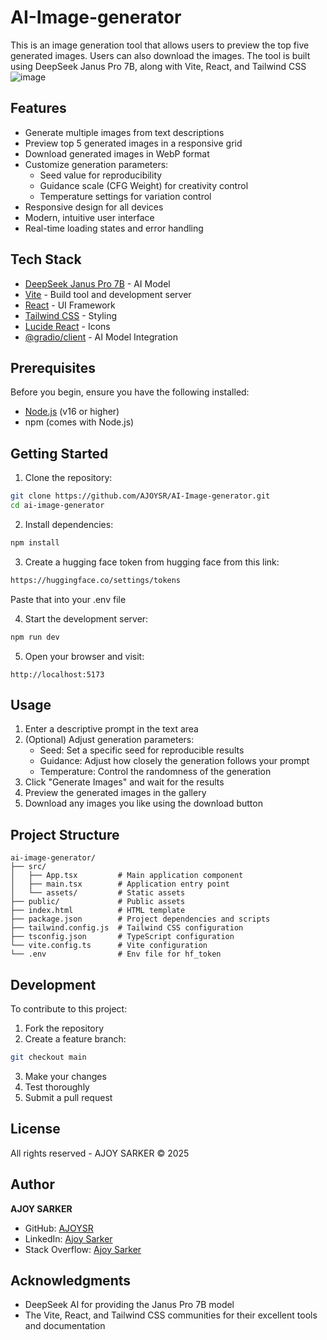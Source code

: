 # AI-Image-generator
This is an image generation tool that allows users to preview the top five generated images. Users can also download the images. The tool is built using DeepSeek Janus Pro 7B, along with Vite, React, and Tailwind CSS
![image](https://github.com/user-attachments/assets/48b44a67-ea11-463a-aff8-30f1b961923d)


## Features

- Generate multiple images from text descriptions
- Preview top 5 generated images in a responsive grid
- Download generated images in WebP format
- Customize generation parameters:
  - Seed value for reproducibility
  - Guidance scale (CFG Weight) for creativity control
  - Temperature settings for variation control
- Responsive design for all devices
- Modern, intuitive user interface
- Real-time loading states and error handling

## Tech Stack

- [DeepSeek Janus Pro 7B](https://deepseek.com) - AI Model
- [Vite](https://vitejs.dev/) - Build tool and development server
- [React](https://reactjs.org/) - UI Framework
- [Tailwind CSS](https://tailwindcss.com/) - Styling
- [Lucide React](https://lucide.dev/) - Icons
- [@gradio/client](https://gradio.app/) - AI Model Integration

## Prerequisites

Before you begin, ensure you have the following installed:
- [Node.js](https://nodejs.org/) (v16 or higher)
- npm (comes with Node.js)

## Getting Started

1. Clone the repository:
```bash
git clone https://github.com/AJOYSR/AI-Image-generator.git
cd ai-image-generator
```

2. Install dependencies:
```bash
npm install
```
3. Create a hugging face token from hugging face from this link:
```bash
https://huggingface.co/settings/tokens
```
Paste that into your .env file

4. Start the development server:
```bash
npm run dev
```

5. Open your browser and visit:
```
http://localhost:5173
```

## Usage

1. Enter a descriptive prompt in the text area
2. (Optional) Adjust generation parameters:
   - Seed: Set a specific seed for reproducible results
   - Guidance: Adjust how closely the generation follows your prompt
   - Temperature: Control the randomness of the generation
3. Click "Generate Images" and wait for the results
4. Preview the generated images in the gallery
5. Download any images you like using the download button

## Project Structure

```
ai-image-generator/
├── src/
│   ├── App.tsx         # Main application component
│   ├── main.tsx        # Application entry point
│   └── assets/         # Static assets
├── public/             # Public assets
├── index.html          # HTML template
├── package.json        # Project dependencies and scripts
├── tailwind.config.js  # Tailwind CSS configuration
├── tsconfig.json       # TypeScript configuration
└── vite.config.ts      # Vite configuration
└── .env                # Env file for hf_token

```

## Development

To contribute to this project:

1. Fork the repository
2. Create a feature branch:
```bash
git checkout main
```
3. Make your changes
4. Test thoroughly
5. Submit a pull request

## License

All rights reserved - AJOY SARKER © 2025

## Author

**AJOY SARKER**
- GitHub: [AJOYSR](https://github.com/ajoysr)
- LinkedIn: [Ajoy Sarker](https://linkedin.com/in/ajoysr)
- Stack Overflow: [Ajoy Sarker](https://stackoverflow.com/users/22562200/ajoy-sarker)

## Acknowledgments

- DeepSeek AI for providing the Janus Pro 7B model
- The Vite, React, and Tailwind CSS communities for their excellent tools and documentation
